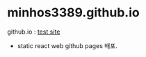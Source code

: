 # minhos3389.github.io 
github.io :  [test site](https://minhos3389.github.io, "test site")
- static react web github pages 배포.
